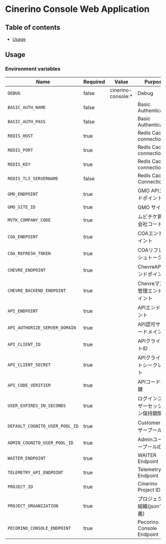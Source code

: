 # Cinerino Console Web Application

## Table of contents

* [Usage](#usage)

## Usage

### Environment variables

| Name                           | Required | Value              | Purpose                            |
| ------------------------------ | -------- | ------------------ | ---------------------------------- |
| `DEBUG`                        | false    | cinerino-console:* | Debug                              |
| `BASIC_AUTH_NAME`              | false    |                    | Basic Authentication               |
| `BASIC_AUTH_PASS`              | false    |                    | Basic Authentication               |
| `REDIS_HOST`                   | true     |                    | Redis Cache connection             |
| `REDIS_PORT`                   | true     |                    | Redis Cache connection             |
| `REDIS_KEY`                    | true     |                    | Redis Cache connection             |
| `REDIS_TLS_SERVERNAME`         | false    |                    | Redis Cache Connection             |
| `GMO_ENDPOINT`                 | true     |                    | GMO APIエンドポイント              |
| `GMO_SITE_ID`                  | true     |                    | GMO サイトID                       |
| `MVTK_COMPANY_CODE`            | true     |                    | ムビチケ興行会社コード             |
| `COA_ENDPOINT`                 | true     |                    | COAエンドポイント                  |
| `COA_REFRESH_TOKEN`            | true     |                    | COAリフレッシュトークン            |
| `CHEVRE_ENDPOINT`              | true     |                    | ChevreAPIエンドポイント            |
| `CHEVRE_BACKEND_ENDPOINT`      | true     |                    | Chevreマスタ管理エンドポイント     |
| `API_ENDPOINT`                 | true     |                    | APIエンドポイント                  |
| `API_AUTHORIZE_SERVER_DOMAIN`  | true     |                    | API認可サーバードメイン            |
| `API_CLIENT_ID`                | true     |                    | APIクライアントID                  |
| `API_CLIENT_SECRET`            | true     |                    | APIクライアントシークレット        |
| `API_CODE_VERIFIER`            | true     |                    | APIコード検証鍵                    |
| `USER_EXPIRES_IN_SECONDS`      | true     |                    | ログインユーザーセッション保持期間 |
| `DEFAULT_COGNITO_USER_POOL_ID` | true     |                    | CustomerユーザープールID           |
| `ADMIN_COGNITO_USER_POOL_ID`   | true     |                    | AdminユーザープールID              |
| `WAITER_ENDPOINT`              | true     |                    | WAITER Endpoint                    |
| `TELEMETRY_API_ENDPOINT`       | true     |                    | Telemetry API Endpoint             |
| `PROJECT_ID`                   | true     |                    | Cinerino Project ID                |
| `PROJECT_ORGANIZATION`         | true     |                    | プロジェクト組織(jsonで定義)       |
| `PECORINO_CONSOLE_ENDPOINT`    | true     |                    | Pecorino Console Endpoint          |
